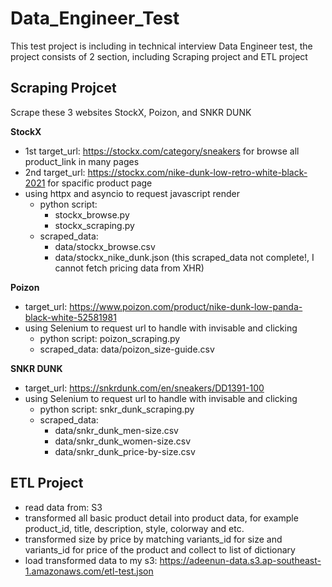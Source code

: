 # Data_Engineer_Test
This test project is including in technical interview Data Engineer test, the project consists of 2 section, including Scraping project and ETL project

## Scraping Projcet
Scrape these 3 websites StockX, Poizon, and SNKR DUNK

**StockX**
- 1st target_url: https://stockx.com/category/sneakers for browse all product_link in many pages
- 2nd target_url: https://stockx.com/nike-dunk-low-retro-white-black-2021 for spacific product page
- using httpx and asyncio to request javascript render
    - python script:
        - stockx_browse.py
        - stockx_scraping.py
    - scraped_data:
        - data/stockx_browse.csv
        - data/stockx_nike_dunk.json (this scraped_data not complete!, I cannot fetch pricing data from XHR)

**Poizon**
- target_url: https://www.poizon.com/product/nike-dunk-low-panda-black-white-52581981
- using Selenium to request url to handle with invisable and clicking
    - python script: poizon_scraping.py
    - scraped_data: data/poizon_size-guide.csv

**SNKR DUNK**
- target_url: https://snkrdunk.com/en/sneakers/DD1391-100
- using Selenium to request url to handle with invisable and clicking
    - python script: snkr_dunk_scraping.py
    - scraped_data: 
        - data/snkr_dunk_men-size.csv
        - data/snkr_dunk_women-size.csv
        - data/snkr_dunk_price-by-size.csv

## ETL Project
- read data from: S3
- transformed all basic product detail into product data, for example product_id, title, description, style, colorway and etc.
- transformed size by price by matching variants_id for size and variants_id for price of the product and collect to list of dictionary
- load transformed data to my s3: https://adeenun-data.s3.ap-southeast-1.amazonaws.com/etl-test.json
